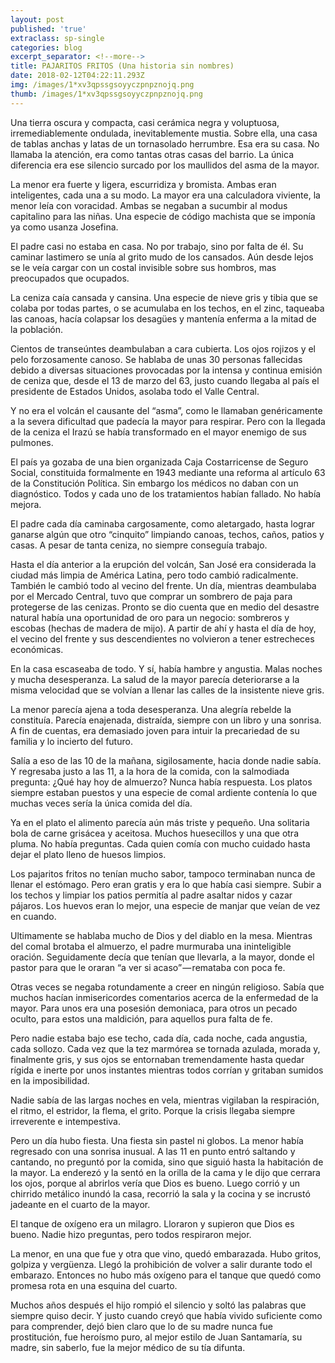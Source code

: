 ```yaml
---
layout: post
published: 'true'
extraclass: sp-single
categories: blog
excerpt_separator: <!--more-->
title: PAJARITOS FRITOS (Una historia sin nombres)
date: 2018-02-12T04:22:11.293Z
img: /images/1*xv3qpssgsoyyczpnpznojq.png
thumb: /images/1*xv3qpssgsoyyczpnpznojq.png
---
```

Una tierra oscura y compacta, casi cerámica negra y voluptuosa, irremediablemente ondulada, inevitablemente mustia. Sobre ella, una casa de tablas anchas y latas de un tornasolado herrumbre. Esa era su casa. No llamaba la atención, era como tantas otras casas del barrio. La única diferencia era ese silencio surcado por los maullidos del asma de la mayor.

La menor era fuerte y ligera, escurridiza y bromista. Ambas eran inteligentes, cada una a su modo. La mayor era una calculadora viviente, la menor leía con voracidad. Ambas se negaban a sucumbir al modus capitalino para las niñas. Una especie de código machista que se imponía ya como usanza Josefina.

El padre casi no estaba en casa. No por trabajo, sino por falta de él. Su caminar lastimero se unía al grito mudo de los cansados. Aún desde lejos se le veía cargar con un costal invisible sobre sus hombros, mas preocupados que ocupados.

La ceniza caía cansada y cansina. Una especie de nieve gris y tibia que se colaba por todas partes, o se acumulaba en los techos, en el zinc, taqueaba las canoas, hacía colapsar los desagües y mantenía enferma a la mitad de la población.

Cientos de transeúntes deambulaban a cara cubierta. Los ojos rojizos y el pelo forzosamente canoso. Se hablaba de unas 30 personas fallecidas debido a diversas situaciones provocadas por la intensa y continua emisión de ceniza que, desde el 13 de marzo del 63, justo cuando llegaba al país el presidente de Estados Unidos, asolaba todo el Valle Central.

Y no era el volcán el causante del “asma”, como le llamaban genéricamente a la severa dificultad que padecía la mayor para respirar. Pero con la llegada de la ceniza el Irazú se había transformado en el mayor enemigo de sus pulmones.

El país ya gozaba de una bien organizada Caja Costarricense de Seguro Social, constituida formalmente en 1943 mediante una reforma al artículo 63 de la Constitución Política. Sin embargo los médicos no daban con un diagnóstico. Todos y cada uno de los tratamientos habían fallado. No había mejora.

El padre cada día caminaba cargosamente, como aletargado, hasta lograr ganarse algún que otro “cinquito” limpiando canoas, techos, caños, patios y casas. A pesar de tanta ceniza, no siempre conseguía trabajo.

Hasta el día anterior a la erupción del volcán, San José era considerada la ciudad más limpia de América Latina, pero todo cambió radicalmente. También le cambió todo al vecino del frente. Un día, mientras deambulaba por el Mercado Central, tuvo que comprar un sombrero de paja para protegerse de las cenizas. Pronto se dio cuenta que en medio del desastre natural había una oportunidad de oro para un negocio: sombreros y escobas (hechas de madera de mijo). A partir de ahí y hasta el día de hoy, el vecino del frente y sus descendientes no volvieron a tener estrecheces económicas.

En la casa escaseaba de todo. Y sí, había hambre y angustia. Malas noches y mucha desesperanza. La salud de la mayor parecía deteriorarse a la misma velocidad que se volvían a llenar las calles de la insistente nieve gris.

La menor parecía ajena a toda desesperanza. Una alegría rebelde la constituía. Parecía enajenada, distraída, siempre con un libro y una sonrisa. A fin de cuentas, era demasiado joven para intuir la precariedad de su familia y lo incierto del futuro.

Salía a eso de las 10 de la mañana, sigilosamente, hacia donde nadie sabía. Y regresaba justo a las 11, a la hora de la comida, con la salmodiada pregunta: ¿Qué hay hoy de almuerzo? Nunca había respuesta. Los platos siempre estaban puestos y una especie de comal ardiente contenía lo que muchas veces sería la única comida del día.

Ya en el plato el alimento parecía aún más triste y pequeño. Una solitaria bola de carne grisácea y aceitosa. Muchos huesecillos y una que otra pluma. No había preguntas. Cada quien comía con mucho cuidado hasta dejar el plato lleno de huesos limpios.

Los pajaritos fritos no tenían mucho sabor, tampoco terminaban nunca de llenar el estómago. Pero eran gratis y era lo que había casi siempre. Subir a los techos y limpiar los patios permitía al padre asaltar nidos y cazar pájaros. Los huevos eran lo mejor, una especie de manjar que veían de vez en cuando.

Ultimamente se hablaba mucho de Dios y del diablo en la mesa. Mientras del comal brotaba el almuerzo, el padre murmuraba una ininteligible oración. Seguidamente decía que tenían que llevarla, a la mayor, donde el pastor para que le oraran “a ver si acaso” — remataba con poca fe.

Otras veces se negaba rotundamente a creer en ningún religioso. Sabía que muchos hacían inmisericordes comentarios acerca de la enfermedad de la mayor. Para unos era una posesión demoniaca, para otros un pecado oculto, para estos una maldición, para aquellos pura falta de fe.

Pero nadie estaba bajo ese techo, cada día, cada noche, cada angustia, cada sollozo. Cada vez que la tez marmórea se tornada azulada, morada y, finalmente gris, y sus ojos se entornaban tremendamente hasta quedar rígida e inerte por unos instantes mientras todos corrían y gritaban sumidos en la imposibilidad.

Nadie sabía de las largas noches en vela, mientras vigilaban la respiración, el ritmo, el estridor, la flema, el grito. Porque la crisis llegaba siempre irreverente e intempestiva.

Pero un día hubo fiesta. Una fiesta sin pastel ni globos. La menor había regresado con una sonrisa inusual. A las 11 en punto entró saltando y cantando, no preguntó por la comida, sino que siguió hasta la habitación de la mayor. La enderezó y la sentó en la orilla de la cama y le dijo que cerrara los ojos, porque al abrirlos vería que Dios es bueno. Luego corrió y un chirrido metálico inundó la casa, recorrió la sala y la cocina y se incrustó jadeante en el cuarto de la mayor.

El tanque de oxígeno era un milagro. Lloraron y supieron que Dios es bueno. Nadie hizo preguntas, pero todos respiraron mejor.

La menor, en una que fue y otra que vino, quedó embarazada. Hubo gritos, golpiza y vergüenza. Llegó la prohibición de volver a salir durante todo el embarazo. Entonces no hubo más oxígeno para el tanque que quedó como promesa rota en una esquina del cuarto.

Muchos años después el hijo rompió el silencio y soltó las palabras que siempre quiso decir. Y justo cuando creyó que había vivido suficiente como para comprender, dejó bien claro que lo de su madre nunca fue prostitución, fue heroísmo puro, al mejor estilo de Juan Santamaría, su madre, sin saberlo, fue la mejor médico de su tía difunta.
